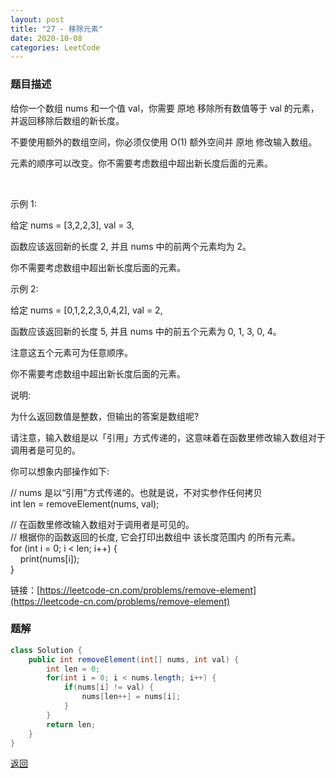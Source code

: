 ```yaml
---
layout: post
title: "27 - 移除元素"
date: 2020-10-08
categories: LeetCode
---
```


### **题目描述**
给你一个数组 nums 和一个值 val，你需要 原地 移除所有数值等于 val 的元素，并返回移除后数组的新长度。

不要使用额外的数组空间，你必须仅使用 O(1) 额外空间并 原地 修改输入数组。

元素的顺序可以改变。你不需要考虑数组中超出新长度后面的元素。

 

示例 1:

给定 nums = [3,2,2,3], val = 3,

函数应该返回新的长度 2, 并且 nums 中的前两个元素均为 2。

你不需要考虑数组中超出新长度后面的元素。  

示例 2:

给定 nums = [0,1,2,2,3,0,4,2], val = 2,

函数应该返回新的长度 5, 并且 nums 中的前五个元素为 0, 1, 3, 0, 4。

注意这五个元素可为任意顺序。

你不需要考虑数组中超出新长度后面的元素。
 

说明:

为什么返回数值是整数，但输出的答案是数组呢?

请注意，输入数组是以「引用」方式传递的，这意味着在函数里修改输入数组对于调用者是可见的。

你可以想象内部操作如下:

// nums 是以“引用”方式传递的。也就是说，不对实参作任何拷贝  
int len = removeElement(nums, val);

// 在函数里修改输入数组对于调用者是可见的。  
// 根据你的函数返回的长度, 它会打印出数组中 该长度范围内 的所有元素。  
for (int i = 0; i < len; i++) {  
    print(nums[i]);  
}


链接：[https://leetcode-cn.com/problems/remove-element](https://leetcode-cn.com/problems/remove-element)



### **题解**
``` java
class Solution {
    public int removeElement(int[] nums, int val) {
        int len = 0;
        for(int i = 0; i < nums.length; i++) {
            if(nums[i] != val) {
                nums[len++] = nums[i];
            }
        }
        return len;
    }
}
```




[返回](https://maxwell-blog.cn/leetcode/2020/10/08/leetcode.html)